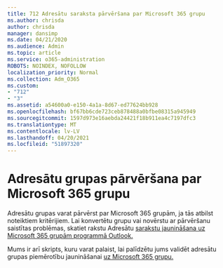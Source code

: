 ```yaml
---
title: 712 Adresātu saraksta pārvēršana par Microsoft 365 grupu
ms.author: chrisda
author: chrisda
manager: dansimp
ms.date: 04/21/2020
ms.audience: Admin
ms.topic: article
ms.service: o365-administration
ROBOTS: NOINDEX, NOFOLLOW
localization_priority: Normal
ms.collection: Adm_O365
ms.custom:
- "712"
- "3"
ms.assetid: a54600a0-e150-4a1a-8d67-ed77624bb928
ms.openlocfilehash: bf67bb6cde723ceb878488a0bfbe08315a945949
ms.sourcegitcommit: 1597d973e16aebda24421f18b911ea4c7197dfc3
ms.translationtype: MT
ms.contentlocale: lv-LV
ms.lasthandoff: 04/20/2021
ms.locfileid: "51897320"
---
```

# <a name="convert-a-distribution-group-to-a-microsoft-365-group"></a>Adresātu grupas pārvēršana par Microsoft 365 grupu

Adresātu grupas varat pārvērst par Microsoft 365 grupām, ja tās atbilst noteiktiem kritērijiem. Lai konvertētu grupu vai novērstu ar pārvēršanu saistītas problēmas, skatiet rakstu Adresātu [sarakstu jaunināšana uz Microsoft 365 grupām programmā Outlook.](https://docs.microsoft.com/microsoft-365/admin/manage/upgrade-distribution-lists)

Mums ir arī skripts, kuru varat palaist, lai palīdzētu jums validēt adresātu grupas piemērotību jaunināšanai [uz Microsoft 365 grupu.](https://aka.ms/DLToM365Group)